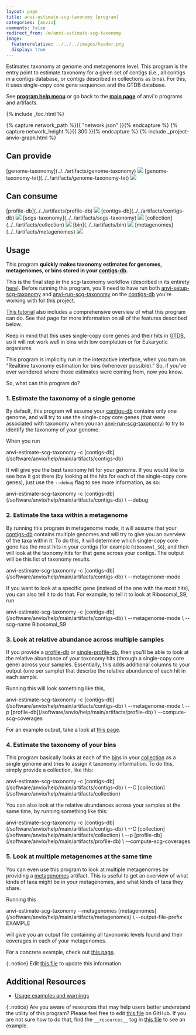 ```yaml
---
layout: page
title: anvi-estimate-scg-taxonomy [program]
categories: [anvio]
comments: false
redirect_from: /m/anvi-estimate-scg-taxonomy
image:
  featurerelative: ../../../images/header.png
  display: true
---
```


Estimates taxonomy at genome and metagenome level. This program is the entry point to estimate taxonomy for a given set of contigs (i.e., all contigs in a contigs database, or contigs described in collections as bins). For this, it uses single-copy core gene sequences and the GTDB database.

See **[program help menu](../../../../vignette#anvi-estimate-scg-taxonomy)** or go back to the **[main page](../../)** of anvi'o programs and artifacts.


{% include _toc.html %}
<div id="svg" class="subnetwork"></div>
{% capture network_path %}{{ "network.json" }}{% endcapture %}
{% capture network_height %}{{ 300 }}{% endcapture %}
{% include _project-anvio-graph.html %}


## Can provide

<p style="text-align: left" markdown="1"><span class="artifact-p">[genome-taxonomy](../../artifacts/genome-taxonomy) <img src="../../images/icons/CONCEPT.png" class="artifact-icon-mini" /></span> <span class="artifact-p">[genome-taxonomy-txt](../../artifacts/genome-taxonomy-txt) <img src="../../images/icons/TXT.png" class="artifact-icon-mini" /></span></p>

## Can consume

<p style="text-align: left" markdown="1"><span class="artifact-r">[profile-db](../../artifacts/profile-db) <img src="../../images/icons/DB.png" class="artifact-icon-mini" /></span> <span class="artifact-r">[contigs-db](../../artifacts/contigs-db) <img src="../../images/icons/DB.png" class="artifact-icon-mini" /></span> <span class="artifact-r">[scgs-taxonomy](../../artifacts/scgs-taxonomy) <img src="../../images/icons/CONCEPT.png" class="artifact-icon-mini" /></span> <span class="artifact-r">[collection](../../artifacts/collection) <img src="../../images/icons/COLLECTION.png" class="artifact-icon-mini" /></span> <span class="artifact-r">[bin](../../artifacts/bin) <img src="../../images/icons/BIN.png" class="artifact-icon-mini" /></span> <span class="artifact-r">[metagenomes](../../artifacts/metagenomes) <img src="../../images/icons/TXT.png" class="artifact-icon-mini" /></span></p>

## Usage


This program **quickly makes taxonomy estimates for genomes, metagenomes, or bins stored in your <span class="artifact-n">[contigs-db](/software/anvio/help/main/artifacts/contigs-db)</span>.**

This is the final step in the scg-taxonomy workflow (described in its entirety [here](http://merenlab.org/2019/10/08/anvio-scg-taxonomy/)). Before running this program, you'll need to have run both <span class="artifact-n">[anvi-setup-scg-taxonomy](/software/anvio/help/main/programs/anvi-setup-scg-taxonomy)</span> and <span class="artifact-n">[anvi-run-scg-taxonomy](/software/anvio/help/main/programs/anvi-run-scg-taxonomy)</span> on the <span class="artifact-n">[contigs-db](/software/anvio/help/main/artifacts/contigs-db)</span> you're working with for this project. 

[This tutorial](http://merenlab.org/2019/10/08/anvio-scg-taxonomy/#estimating-taxonomy-in-the-terminal) also includes a comprehensive overview of what this program can do. See that page for more information on all of the features described below. 

Keep in mind that this uses single-copy core genes and their hits in  [GTDB](https://gtdb.ecogenomic.org/), so it will not work well in bins with low completion or for Eukaryotic organisms. 

This program is implicitly run in the interactive interface, when you turn on "Realtime taxonomy estimation for bins (whenever possible)." So, if you've ever wondered where those estimates were coming from, now you know. 

So, what can this program do?

### 1. Estimate the taxonomy of a single genome

By default, this program wll assume your <span class="artifact-n">[contigs-db](/software/anvio/help/main/artifacts/contigs-db)</span> contains only one genome, and will try to use the single-copy core genes (that were associated with taxonomy when you ran <span class="artifact-n">[anvi-run-scg-taxonomy](/software/anvio/help/main/programs/anvi-run-scg-taxonomy)</span>) to try to identify the taxonomy of your genome. 

When you run 

<div class="codeblock" markdown="1">
anvi&#45;estimate&#45;scg&#45;taxonomy &#45;c <span class="artifact&#45;n">[contigs&#45;db](/software/anvio/help/main/artifacts/contigs&#45;db)</span>
</div>

It will give you the best taxonomy hit for your genome. If you would like to see how it got there (by looking at the hits for each of the single-copy core genes), just use the `--debug` flag to see more information, as so: 

<div class="codeblock" markdown="1">
anvi&#45;estimate&#45;scg&#45;taxonomy &#45;c <span class="artifact&#45;n">[contigs&#45;db](/software/anvio/help/main/artifacts/contigs&#45;db)</span> \
                           &#45;&#45;debug 
</div>

### 2. Estimate the taxa within a metagenome 

By running this program in metagenome mode, it will assume that your <span class="artifact-n">[contigs-db](/software/anvio/help/main/artifacts/contigs-db)</span> contains multiple genomes and will try to give you an overview of the taxa within it. To do this, it will determine which single-copy core gene has the most hits in your contigs (for example `Ribosomal_S6`), and then will look at the taxnomy hits for that gene across your contigs. The output will be this list of taxonomy results. 

<div class="codeblock" markdown="1">
anvi&#45;estimate&#45;scg&#45;taxonomy &#45;c <span class="artifact&#45;n">[contigs&#45;db](/software/anvio/help/main/artifacts/contigs&#45;db)</span> \
                           &#45;&#45;metagenome&#45;mode 
</div>

If you want to look at a specific gene (instead of the one with the most hits), you can also tell it to do that. For example, to tell it to look at Ribosomal_S9, run

<div class="codeblock" markdown="1">
anvi&#45;estimate&#45;scg&#45;taxonomy &#45;c <span class="artifact&#45;n">[contigs&#45;db](/software/anvio/help/main/artifacts/contigs&#45;db)</span> \
                           &#45;&#45;metagenome&#45;mode  \
                           &#45;&#45;scg&#45;name Ribosomal_S9
</div>

### 3. Look at relative abundance across multiple samples 

If you provide a <span class="artifact-n">[profile-db](/software/anvio/help/main/artifacts/profile-db)</span> or <span class="artifact-n">[single-profile-db](/software/anvio/help/main/artifacts/single-profile-db)</span>, then you'll be able to look at the relative abundance of your taxonomy hits (through a single-copy core gene) across your samples. Essentially, this adds additional columns to your output (one per sample) that descrbe the relative abundance of each hit in each sample. 

Running this will look something like this, 
<div class="codeblock" markdown="1">
anvi&#45;estimate&#45;scg&#45;taxonomy &#45;c <span class="artifact&#45;n">[contigs&#45;db](/software/anvio/help/main/artifacts/contigs&#45;db)</span> \
                           &#45;&#45;metagenome&#45;mode  \
                           &#45;&#45;p <span class="artifact&#45;n">[profile&#45;db](/software/anvio/help/main/artifacts/profile&#45;db)</span> \
                           &#45;&#45;compute&#45;scg&#45;coverages
</div>

For an example output, take a look at [this page](http://merenlab.org/2019/10/08/anvio-scg-taxonomy/#contigs-db--profile-db).

### 4. Estimate the taxonomy of your bins 

This program basically looks at each of the <span class="artifact-n">[bin](/software/anvio/help/main/artifacts/bin)</span>s in your <span class="artifact-n">[collection](/software/anvio/help/main/artifacts/collection)</span> as a single genome and tries to assign it taxonomy information. To do this, simply provide a collection, like this:

<div class="codeblock" markdown="1">
anvi&#45;estimate&#45;scg&#45;taxonomy &#45;c <span class="artifact&#45;n">[contigs&#45;db](/software/anvio/help/main/artifacts/contigs&#45;db)</span> \
                           &#45;&#45;C <span class="artifact&#45;n">[collection](/software/anvio/help/main/artifacts/collection)</span>
</div>

You can also look at the relative abundances across your samples at the same time, by running something like this: 

<div class="codeblock" markdown="1">
anvi&#45;estimate&#45;scg&#45;taxonomy &#45;c <span class="artifact&#45;n">[contigs&#45;db](/software/anvio/help/main/artifacts/contigs&#45;db)</span> \
                           &#45;&#45;C <span class="artifact&#45;n">[collection](/software/anvio/help/main/artifacts/collection)</span>  \
                           &#45;&#45;p <span class="artifact&#45;n">[profile&#45;db](/software/anvio/help/main/artifacts/profile&#45;db)</span> \
                           &#45;&#45;compute&#45;scg&#45;coverages
</div>

### 5. Look at multiple metagenomes at the same time

You can even use this program to look at multiple metagenomes by providing a <span class="artifact-n">[metagenomes](/software/anvio/help/main/artifacts/metagenomes)</span> artifact. This is useful to get an overview of what kinds of taxa might be in your metagenomes, and what kinds of taxa they share. 

Running this

<div class="codeblock" markdown="1">
anvi&#45;estimate&#45;scg&#45;taxonomy &#45;&#45;metagenomes <span class="artifact&#45;n">[metagenomes](/software/anvio/help/main/artifacts/metagenomes)</span> \
                           &#45;&#45;output&#45;file&#45;prefix EXAMPLE
</div>

will give you an output file containing all taxonomic levels found and their coverages in each of your metagenomes. 

For a concrete example, check out [this page](http://merenlab.org/2019/10/08/anvio-scg-taxonomy/#many-contigs-dbs-for-many-metagenomes). 


{:.notice}
Edit [this file](https://github.com/merenlab/anvio/tree/master/anvio/docs/programs/anvi-estimate-scg-taxonomy.md) to update this information.


## Additional Resources


* [Usage examples and warnings](http://merenlab.org/scg-taxonomy)


{:.notice}
Are you aware of resources that may help users better understand the utility of this program? Please feel free to edit [this file](https://github.com/merenlab/anvio/tree/master/bin/anvi-estimate-scg-taxonomy) on GitHub. If you are not sure how to do that, find the `__resources__` tag in [this file](https://github.com/merenlab/anvio/blob/master/bin/anvi-interactive) to see an example.

